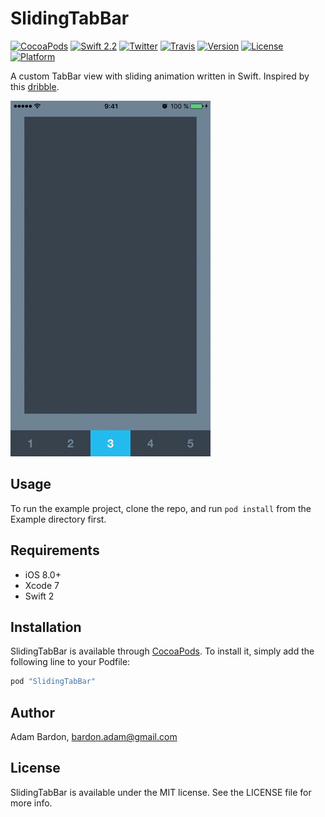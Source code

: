 # SlidingTabBar

[![CocoaPods](https://img.shields.io/cocoapods/p/SlidingTabBar.svg)](http://cocoapods.org/pods/SlidingTabBar)
[![Swift 2.2](https://img.shields.io/badge/Swift-2.1-orange.svg?style=flat)](https://developer.apple.com/swift/)
[![Twitter](https://img.shields.io/badge/Twitter-@bardonadam-blue.svg?style=flat)](http://twitter.com/bardonadam)
[![Travis](https://img.shields.io/travis/bardonadam/SlidingTabBar.svg)](https://travis-ci.org/bardonadam/SlidingTabBar)
[![Version](https://img.shields.io/cocoapods/v/SlidingTabBar.svg?style=flat)](http://cocoapods.org/pods/SlidingTabBar)
[![License](https://img.shields.io/cocoapods/l/SlidingTabBar.svg?style=flat)](http://cocoapods.org/pods/SlidingTabBar)
[![Platform](https://img.shields.io/cocoapods/p/SlidingTabBar.svg?style=flat)](http://cocoapods.org/pods/SlidingTabBar)

A custom TabBar view with sliding animation written in Swift. Inspired by this [dribble](https://dribbble.com/shots/2071319-GIF-of-the-Tapbar-Interactions).

![Animation](screenshot.gif)

## Usage

To run the example project, clone the repo, and run `pod install` from the Example directory first.

## Requirements
- iOS 8.0+
- Xcode 7
- Swift 2

## Installation

SlidingTabBar is available through [CocoaPods](http://cocoapods.org). To install
it, simply add the following line to your Podfile:

```ruby
pod "SlidingTabBar"
```

## Author

Adam Bardon, bardon.adam@gmail.com

## License

SlidingTabBar is available under the MIT license. See the LICENSE file for more info.
